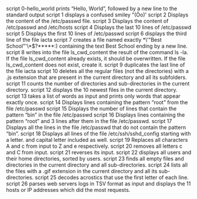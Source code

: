 script 0-hello_world prints “Hello, World”, followed by a new line to the standard output
script 1 displays a confused smiley "(Ôo)'
script 2 Displays the content of the /etc/passwd file.
script 3 Displays the content of /etc/passwd and /etc/hosts
script 4 Displays the last 10 lines of /etc/passwd
script 5 Displays the first 10 lines of /etc/passwd
script 6 displays the third line of the file iacta
script 7 creates a file named exactly \*\\'"Best School"\'\\*$\?\*\*\*\*\*:) containing the text Best School ending by a new line.
script 8 writes into the file ls_cwd_content the result of the command ls -la. If the file ls_cwd_content already exists, it should be overwritten. If the file ls_cwd_content does not exist, create it.
script 9 duplicates the last line of the file iacta
script 10 deletes all the regular files (not the directories) with a .js extension that are present in the current directory and all its subfolders.
script 11 counts the number of directories and sub-directories in the current directory.
script 12 displays the 10 newest files in the current directory.
script 13  takes a list of words as input and prints only words that appear exactly once.
script 14 Displays lines containing the pattern “root” from the file /etc/passwd
script 15 Displays the number of lines that contain the pattern “bin” in the file /etc/passwd
script 16 Displays lines containing the pattern “root” and 3 lines after them in the file /etc/passwd.
script 17 Displays all the lines in the file /etc/passwd that do not contain the pattern “bin”.
script 18 Displays all lines of the file /etc/ssh/sshd_config starting with a letter. and capital letter included as well.
script 19 Replaces all characters A and c from input to Z and e respectively.
script 20 removes all letters c and C from input.
script 21 reverses its input.
script 22 displays all users and their home directories, sorted by users.
script 23 finds all empty files and directories in the current directory and all sub-directories.
script 24 lists all the files with a .gif extension in the current directory and all its sub-directories.
script 25 decodes acrostics that use the first letter of each line.
script 26 parses web servers logs in TSV format as input and displays the 11 hosts or IP addresses which did the most requests.

